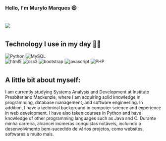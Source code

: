 ### Hello, I'm Murylo Marques 😄
#


 ![](https://github-readme-stats.vercel.app/api?username=murylomarques&theme=blue-green)


#
## Technology I use in my day 👨‍💻
![Python](https://img.shields.io/badge/Python-14354C?style=for-the-badge&logo=python&logoColor=white)
![MySQL](
https://img.shields.io/badge/MySQL-00000F?style=for-the-badge&logo=mysql&logoColor=white)
<br>
![html5](https://img.shields.io/badge/HTML5-E34F26?style=for-the-badge&logo=html5&logoColor=white)
![css3](https://img.shields.io/badge/CSS3-1572B6?style=for-the-badge&logo=css3&logoColor=white)
![bootstrap](
https://img.shields.io/badge/Bootstrap-563D7C?style=for-the-badge&logo=bootstrap&logoColor=white)
![javascript](
https://img.shields.io/badge/JavaScript-323330?style=for-the-badge&logo=javascript&logoColor=F7DF1E)
![PHP](
https://img.shields.io/badge/PHP-777BB4?style=for-the-badge&logo=php&logoColor=white)

#
## A little bit about myself:

I am currently studying Systems Analysis and Development at Instituto Presbiteriano Mackenzie, where I am acquiring solid knowledge in programming, database management, and software engineering.
In addition, I have a technical background in computer science and experience in web development. I have also taken courses in Python and have knowledge of other programming languages such as Java and C.
Durante minha carreira, alcancei inúmeras conquistas notáveis, incluindo o desenvolvimento bem-sucedido de vários projetos, como websites, softwares e muito mais.
